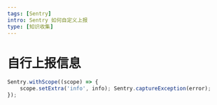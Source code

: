 ```yaml
---
tags: [Sentry]
intro: Sentry 如何自定义上报
type: [知识收集]
---
```

# 自行上报信息
```ts
Sentry.withScope((scope) => {
	scope.setExtra('info', info); Sentry.captureException(error);
});
```